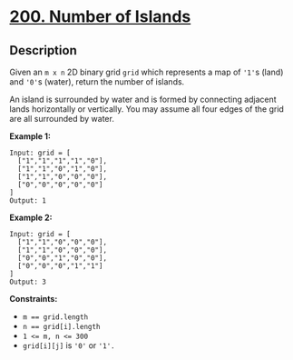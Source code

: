 # [200. Number of Islands](https://leetcode.com/problems/minimum-size-subarray-sum/)

## Description
Given an `m x n` 2D binary grid `grid` which represents a map of `'1'`s (land) and `'0'`s (water), return the number of islands.

An island is surrounded by water and is formed by connecting adjacent lands horizontally or vertically. You may assume all four edges of the grid are all surrounded by water.

**Example 1:**
```
Input: grid = [
  ["1","1","1","1","0"],
  ["1","1","0","1","0"],
  ["1","1","0","0","0"],
  ["0","0","0","0","0"]
]
Output: 1
```

**Example 2:**
```
Input: grid = [
  ["1","1","0","0","0"],
  ["1","1","0","0","0"],
  ["0","0","1","0","0"],
  ["0","0","0","1","1"]
]
Output: 3
```

**Constraints:**
- `m == grid.length`
- `n == grid[i].length`
- `1 <= m, n <= 300`
- `grid[i][j]` is `'0'` or `'1'.`
